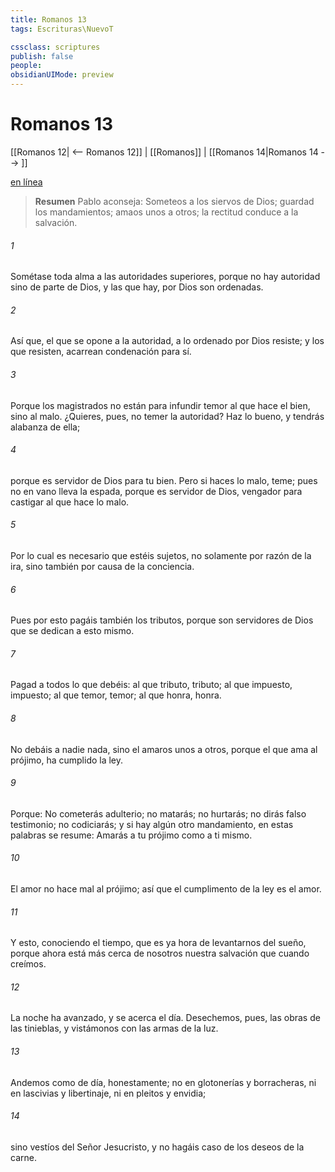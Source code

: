 ```yaml
---
title: Romanos 13
tags: Escrituras\NuevoT

cssclass: scriptures
publish: false
people:
obsidianUIMode: preview
---
```


# Romanos 13
[[Romanos 12| <-- Romanos 12]] | [[Romanos]] | [[Romanos 14|Romanos 14 --> ]]

[en línea](https://churchofjesuschrist.org/study/scriptures/nt/rom/13?lang=spa)

> __Resumen__
Pablo aconseja: Someteos a los siervos de Dios; guardad los mandamientos; amaos unos a otros; la rectitud conduce a la salvación.

###### 1 
Sométase toda alma a las autoridades superiores, porque no hay autoridad sino de parte de Dios, y las que hay, por Dios son ordenadas.

###### 2 
Así que, el que se opone a la autoridad, a lo ordenado por Dios resiste; y los que resisten, acarrean condenación para sí.

###### 3 
Porque los magistrados no están para infundir temor al que hace el bien, sino al malo. ¿Quieres, pues, no temer la autoridad? Haz lo bueno, y tendrás alabanza de ella;

###### 4 
porque es servidor de Dios para tu bien. Pero si haces lo malo, teme; pues no en vano lleva la espada, porque es servidor de Dios, vengador para castigar al que hace lo malo.

###### 5 
Por lo cual es necesario que  estéis sujetos, no solamente por razón de la ira, sino también por causa de la conciencia.

###### 6 
Pues por esto pagáis también los tributos, porque son servidores de Dios que se dedican a esto mismo.

###### 7 
Pagad a todos lo que debéis: al que tributo, tributo; al que impuesto, impuesto; al que temor, temor; al que honra, honra.

###### 8 
No debáis a nadie nada, sino el amaros unos a otros, porque el que ama al prójimo, ha cumplido la ley.

###### 9 
Porque: No cometerás adulterio; no matarás; no hurtarás; no dirás falso testimonio; no codiciarás; y si hay algún otro mandamiento, en estas palabras se resume: Amarás a tu prójimo como a ti mismo.

###### 10 
El amor no hace mal al prójimo; así que el cumplimento de la ley es el amor.

###### 11 
Y esto, conociendo el tiempo, que es ya hora de levantarnos del sueño, porque ahora está más cerca de nosotros nuestra salvación que cuando creímos.

###### 12 
La noche ha avanzado, y se acerca el día. Desechemos, pues, las obras de las tinieblas, y vistámonos con las armas de la luz.

###### 13 
Andemos como de día, honestamente; no en glotonerías y borracheras, ni en lascivias y libertinaje, ni en pleitos y envidia;

###### 14 
sino vestíos del Señor Jesucristo, y no hagáis caso de los deseos de la carne.

